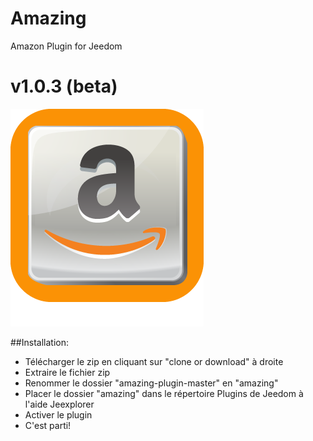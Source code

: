 # Amazing
Amazon Plugin for Jeedom
# v1.0.3 (beta)

![Screenshot](amazing_icon.png)

##Installation:
* Télécharger le zip en cliquant sur "clone or download" à droite  
* Extraire le fichier zip  
* Renommer le dossier "amazing-plugin-master" en "amazing"  
* Placer le dossier "amazing" dans le répertoire Plugins de Jeedom à l'aide Jeexplorer  
* Activer le plugin  
* C'est parti!  

